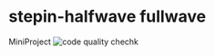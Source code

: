 # stepin-halfwave fullwave
MiniProject
![code quality chechk](https://www.code-inspector.com/project/27841/score/svg)
